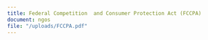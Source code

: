 ```yaml
---
title: Federal Competition  and Consumer Protection Act (FCCPA)
document: ngos
file: "/uploads/FCCPA.pdf"
---
```


